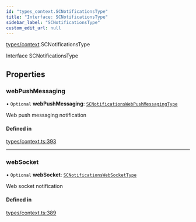 ```yaml
---
id: "types_context.SCNotificationsType"
title: "Interface: SCNotificationsType"
sidebar_label: "SCNotificationsType"
custom_edit_url: null
---
```


[types/context](../modules/types_context.md).SCNotificationsType

Interface SCNotificationsType

## Properties

### webPushMessaging

• `Optional` **webPushMessaging**: [`SCNotificationsWebPushMessagingType`](types_context.SCNotificationsWebPushMessagingType.md)

Web push messaging notification

#### Defined in

[types/context.ts:393](https://github.com/selfcommunity/community-ui/blob/f8d581a/packages/sc-core/src/types/context.ts#L393)

___

### webSocket

• `Optional` **webSocket**: [`SCNotificationsWebSocketType`](types_context.SCNotificationsWebSocketType.md)

Web socket notification

#### Defined in

[types/context.ts:389](https://github.com/selfcommunity/community-ui/blob/f8d581a/packages/sc-core/src/types/context.ts#L389)
